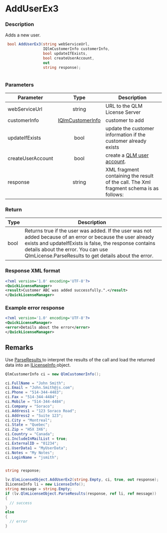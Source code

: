 # AddUserEx3

### Description

Adds a new user.

```csharp
 bool AddUserEx3(string webServiceUrl, 
                 IQlmCustomerInfo customerInfo, 
                 bool updateIfExists, 
                 bool createUserAccount,
                 out
                 string response);



```

### Parameters

| Parameter         |                                   Type                                  | Description                                                                              |
| ----------------- | :---------------------------------------------------------------------: | ---------------------------------------------------------------------------------------- |
| webServiceUrl     |                                  string                                 | URL to the QLM License Server                                                            |
| customerInfo      | [IQlmCustomerInfo](https://soraco.readme.io/reference/iqlmcustomerinfo) | customer to add                                                                          |
| updateIfExists    |                                   bool                                  | update the customer information if the customer already exists                           |
| createUserAccount |                                   bool                                  | create a [QLM user account](https://support.soraco.co/hc/en-us/articles/14873226954772). |
| response          |                                  string                                 | XML fragment containing the result of the call. The Xml fragment schema is as follows:   |

### Return

| Type | Description                                                                                                                                                                                                                                                          |
| ---- | -------------------------------------------------------------------------------------------------------------------------------------------------------------------------------------------------------------------------------------------------------------------- |
| bool | Returns true if the user was added. If the user was not added because of an error or because the user already exists and updateIfExists is false, the response contains details about the error. You can use QlmLicense.ParseResults to get details about the error. |

### Response XML format

```xml
<?xml version='1.0' encoding='UTF-8'?>
<QuickLicenseManager>
<result>Customer ABC was added successfully.".</result>
</QuickLicenseManager>
```

### Example error response

```xml
<?xml version='1.0' encoding='UTF-8'?>
<QuickLicenseManager>
<error>Details about the error</error>
</QuickLicenseManager>
```

## Remarks

Use [ParseResults ](https://soraco.readme.io/reference/parseresults)to interpret the results of the call and load the returned data into an [ILicenseInfo ](https://soraco.readme.io/reference/ilicenseinfo)object.

```csharp
QlmCustomerInfo ci = new QlmCustomerInfo();

ci.FullName = "John Smith";
ci.Email = "John.Smith@js.com";
ci.Phone = "514-344-4483";
ci.Fax = "514-344-4484";
ci.Mobile = "514-344-4484";
ci.Company = "Soraco";
ci.Address1 = "123 Soraco Road";
ci.Address2 = "Suite 123";
ci.City = "Montreal";
ci.State = "Quebec";
ci.Zip = "H5X 3X6";
ci.Country = "Canada";
ci.IncludeInMailList = true;
ci.ExternalID = "01234";
ci.UserData1 = "MyUserData";
ci.Notes = "My Notes";
ci.LoginName = "jsmith";


string response;

lv.QlmLicenseObject.AddUserEx2(string.Empty, ci, true, out response);
ILicenseInfo li = new LicenseInfo();
string message = string.Empty;
if (lv.QlmLicenseObject.ParseResults(response, ref li, ref message))
{
  // success
}
else
{
  // error
}
```
